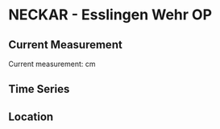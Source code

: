 # NECKAR - Esslingen Wehr OP

## Current Measurement

Current measurement: <Value topic="rivers/pegel-online/NECKAR/Esslingen_Wehr_OP/measurementValue"/> cm

## Time Series

<TimeSeries topic="rivers/pegel-online/NECKAR/Esslingen_Wehr_OP/measurementValue" period="week" />

## Location

<WorldMap>
  <Marker lat="48.731526865624126" lon="9.313484758705927" labelTopic="rivers/pegel-online/NECKAR/Esslingen_Wehr_OP" />
</WorldMap>

